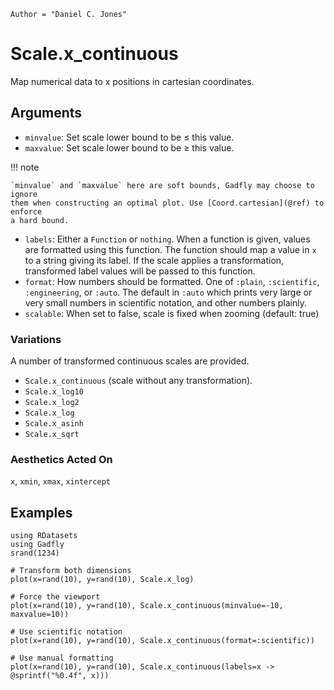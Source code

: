 ```@meta
Author = "Daniel C. Jones"
```

# Scale.x_continuous

Map numerical data to x positions in cartesian coordinates.

## Arguments

  * `minvalue`: Set scale lower bound to be ≤ this value.
  * `maxvalue`: Set scale lower bound to be ≥ this value.

!!! note

    `minvalue` and `maxvalue` here are soft bounds, Gadfly may choose to ignore
    them when constructing an optimal plot. Use [Coord.cartesian](@ref) to enforce
    a hard bound.

  * `labels`: Either a `Function` or `nothing`. When a
    function is given, values are formatted using this function. The function
    should map a value in `x` to a string giving its label. If the scale
    applies a transformation, transformed label values will be passed to this
    function.
  * `format`: How numbers should be formatted. One of `:plain`, `:scientific`,
    `:engineering`, or `:auto`. The default in `:auto` which prints very large or very small
    numbers in scientific notation, and other numbers plainly.
  * `scalable`: When set to false, scale is fixed when zooming (default: true)

### Variations

A number of transformed continuous scales are provided.

  * `Scale.x_continuous` (scale without any transformation).
  * `Scale.x_log10`
  * `Scale.x_log2`
  * `Scale.x_log`
  * `Scale.x_asinh`
  * `Scale.x_sqrt`


### Aesthetics Acted On

`x`, `xmin`, `xmax`, `xintercept`

## Examples

```@setup 1
using RDatasets
using Gadfly
srand(1234)
```

```@example 1
# Transform both dimensions
plot(x=rand(10), y=rand(10), Scale.x_log)
```

```@example 1
# Force the viewport
plot(x=rand(10), y=rand(10), Scale.x_continuous(minvalue=-10, maxvalue=10))
```


```@example 1
# Use scientific notation
plot(x=rand(10), y=rand(10), Scale.x_continuous(format=:scientific))
```

```@example 1
# Use manual formatting
plot(x=rand(10), y=rand(10), Scale.x_continuous(labels=x -> @sprintf("%0.4f", x)))
```
